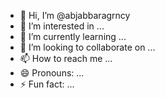 - 👋 Hi, I’m @abjabbaragrncy
- 👀 I’m interested in ...
- 🌱 I’m currently learning ...
- 💞️ I’m looking to collaborate on ...
- 📫 How to reach me ...
- 😄 Pronouns: ...
- ⚡ Fun fact: ...


<!---
abjabbaragrncy/abjabbaragrncy is a ✨ special ✨ repository because its `README.md` (this file) appears on your GitHub profile.
You can click the Preview link to take a look at your changes.
--->
